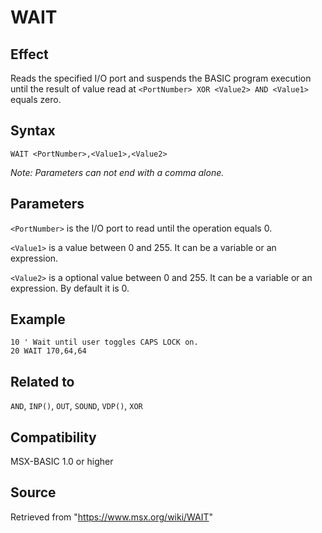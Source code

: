 # WAIT

## Effect

Reads the specified I/O port and suspends the BASIC program execution until the result of value read at `<PortNumber> XOR <Value2> AND <Value1>` equals zero.

## Syntax

`WAIT <PortNumber>,<Value1>,<Value2>`

_Note: Parameters can not end with a comma alone._

## Parameters

`<PortNumber>` is the I/O port to read until the operation equals 0.

`<Value1>` is a value between 0 and 255. It can be a variable or an expression.

`<Value2>` is a optional value between 0 and 255. It can be a variable or an expression. By default it is 0.

## Example

```basic
10 ' Wait until user toggles CAPS LOCK on.
20 WAIT 170,64,64
```

## Related to

`AND`, `INP()`, `OUT`, `SOUND`, `VDP()`, `XOR`

## Compatibility

MSX-BASIC 1.0 or higher

## Source

Retrieved from "https://www.msx.org/wiki/WAIT"
